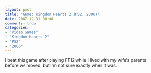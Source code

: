```yaml
---
layout: post
title: "Game: Kingdom Hearts 2 (PS2, 2006)"
date: 2007-12-31 00:00
comments: true
categories:
- "Video Games"
- "Kingdom Hearts 2"
- "PS2"
- "2006"
---
```


I beat this game after playing FF12 while I lived with my wife's
parents before we moved, but I'm not sure exactly when it was.
